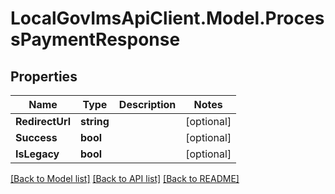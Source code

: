 # LocalGovImsApiClient.Model.ProcessPaymentResponse

## Properties

Name | Type | Description | Notes
------------ | ------------- | ------------- | -------------
**RedirectUrl** | **string** |  | [optional] 
**Success** | **bool** |  | [optional] 
**IsLegacy** | **bool** |  | [optional] 

[[Back to Model list]](../README.md#documentation-for-models) [[Back to API list]](../README.md#documentation-for-api-endpoints) [[Back to README]](../README.md)

